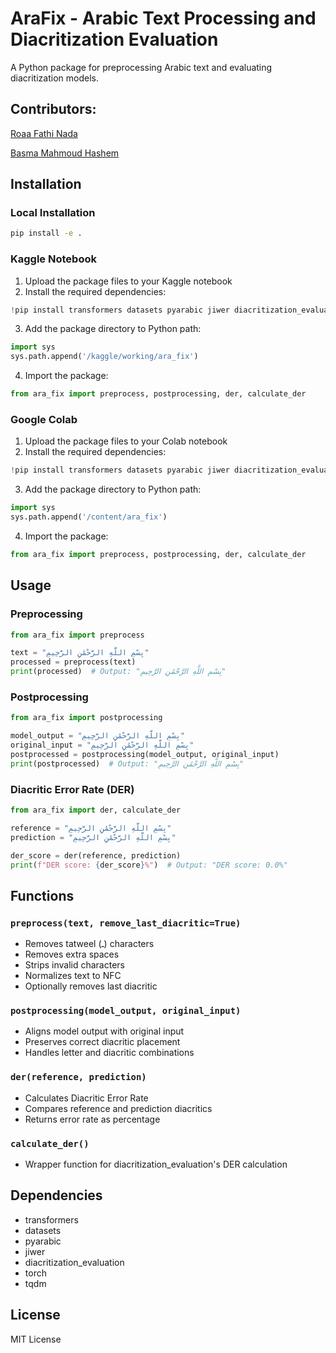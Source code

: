 # AraFix - Arabic Text Processing and Diacritization Evaluation

A Python package for preprocessing Arabic text and evaluating diacritization models.

## Contributors:

[Roaa Fathi Nada](https://github.com/rFathi03) 

[Basma Mahmoud Hashem](https://github.com/Basma2423/) 
## Installation

### Local Installation
```bash
pip install -e .
```

### Kaggle Notebook
1. Upload the package files to your Kaggle notebook
2. Install the required dependencies:
```python
!pip install transformers datasets pyarabic jiwer diacritization_evaluation
```
3. Add the package directory to Python path:
```python
import sys
sys.path.append('/kaggle/working/ara_fix')
```
4. Import the package:
```python
from ara_fix import preprocess, postprocessing, der, calculate_der
```

### Google Colab
1. Upload the package files to your Colab notebook
2. Install the required dependencies:
```python
!pip install transformers datasets pyarabic jiwer diacritization_evaluation
```
3. Add the package directory to Python path:
```python
import sys
sys.path.append('/content/ara_fix')
```
4. Import the package:
```python
from ara_fix import preprocess, postprocessing, der, calculate_der
```

## Usage

### Preprocessing
```python
from ara_fix import preprocess

text = "بِسْمِ اللَّهِ الرَّحْمَٰنِ الرَّحِيمِ"
processed = preprocess(text)
print(processed)  # Output: "بِسْمِ اللَّهِ الرَّحْمَٰنِ الرَّحِيمِ"
```

### Postprocessing
```python
from ara_fix import postprocessing

model_output = "بِسْمِ اللَّهِ الرَّحْمَٰنِ الرَّحِيمِ"
original_input = "بِسْمِ اللَّهِ الرَّحْمَٰنِ الرَّحِيمِ"
postprocessed = postprocessing(model_output, original_input)
print(postprocessed)  # Output: "بِسْمِ اللَّهِ الرَّحْمَٰنِ الرَّحِيمِ"
```

### Diacritic Error Rate (DER)
```python
from ara_fix import der, calculate_der

reference = "بِسْمِ اللَّهِ الرَّحْمَٰنِ الرَّحِيمِ"
prediction = "بِسْمِ اللَّهِ الرَّحْمَٰنِ الرَّحِيمِ"

der_score = der(reference, prediction)
print(f"DER score: {der_score}%")  # Output: "DER score: 0.0%"
```

## Functions

### `preprocess(text, remove_last_diacritic=True)`
- Removes tatweel (ـ) characters
- Removes extra spaces
- Strips invalid characters
- Normalizes text to NFC
- Optionally removes last diacritic

### `postprocessing(model_output, original_input)`
- Aligns model output with original input
- Preserves correct diacritic placement
- Handles letter and diacritic combinations

### `der(reference, prediction)`
- Calculates Diacritic Error Rate
- Compares reference and prediction diacritics
- Returns error rate as percentage

### `calculate_der()`
- Wrapper function for diacritization_evaluation's DER calculation

## Dependencies
- transformers
- datasets
- pyarabic
- jiwer
- diacritization_evaluation
- torch
- tqdm

## License
MIT License

